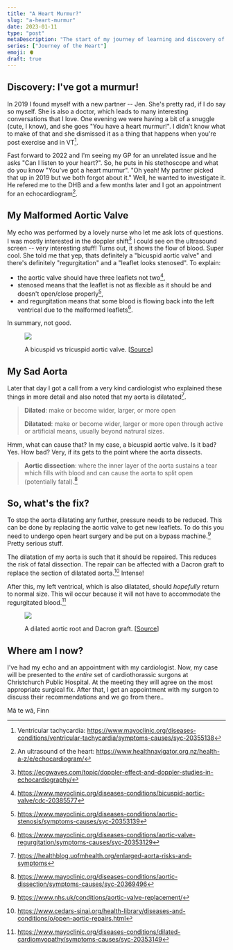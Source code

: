 ```yaml
---
title: "A Heart Murmur?"
slug: "a-heart-murmur"
date: 2023-01-11
type: "post"
metaDescription: "The start of my journey of learning and discovery of my heart."
series: ["Journey of the Heart"]
emoji: 🫀
draft: true
---
```


## Discovery: I've got a murmur!

In 2019 I found myself with a new partner -- Jen. She's pretty rad, if I do say so myself. She is also a doctor, which leads to many interesting conversations that I love. One evening we were having a bit of a snuggle (cute, I know), and she goes "You have a heart murmur!". I didn't know what to make of that and she dismissed it as a thing that happens when you're post exercise and in VT[^1].

Fast forward to 2022 and I'm seeing my GP for an unrelated issue and he asks "Can I listen to your heart?". So, he puts in his stethoscope and what do you know "You've got a heart murmur". "Oh yeah! My partner picked that up in 2019 but we both forgot about it." Well, he wanted to investigate it. He refered me to the DHB and a few months later and I got an appointment for an echocardiogram[^2].

## My Malformed Aortic Valve

My echo was performed by a lovely nurse who let me ask lots of questions. I was mostly interested in the doppler shift[^3] I could see on the ultrasound screen -- very interesting stuff! Turns out, it shows the flow of blood. Super cool. She told me that yep, thats definitely a "bicuspid aortic valve" and there's definitely "regurgitation" and a "leaflet looks stenosed". To explain:

- the aortic valve should have three leaflets not two[^4],
- stenosed means that the leaflet is not as flexible as it should be and doesn't open/close properly[^5],
- and regurgitation means that some blood is flowing back into the left ventrical due to the malformed leaflets[^6].

In summary, not good. 

<figure>
    <img src="https://www.umcvc.org/sites/default/files/styles/large/public/bicuspid-aortic-valve.jpg"/>
    <figcaption>
        <p>A bicuspid vs tricuspid aortic valve. [<a href="https://www.umcvc.org/conditions-treatments/bicuspid-aortic-valve-bav">Source</a>]</p>
    </figcaption>
</figure>

## My Sad Aorta

Later that day I got a call from a very kind cardiologist who explained these things in more detail and also noted that my aorta is dilatated[^7].

> __Dilated__: make or become wider, larger, or more open
> 
> __Dilatated__: make or become wider, larger or more open through active or artificial means, usually beyond natrural sizes.

Hmm, what can cause that? In my case, a bicuspid aortic valve. Is it bad? Yes. How bad? Very, if its gets to the point where the aorta dissects.

> __Aortic dissection__: where the inner layer of the aorta sustains a tear which fills with blood and can cause the aorta to split open (potentially fatal).[^8]

## So, what's the fix?

To stop the aorta dilatating any further, pressure needs to be reduced. This can be done by replacing the aortic valve to get new leaflets. To do this you need to undergo open heart surgery and be put on a bypass machine.[^9] Pretty serious stuff.

The dilatation of my aorta is such that it should be repaired. This reduces the risk of fatal dissection. The repair can be affected with a Dacron graft to replace the section of dilatated aorta.[^10] Intense!

After this, my left ventrical, which is also dilatated, should _hopefully_ return to normal size. This wil occur because it will not have to accommodate the regurgitated blood.[^11]

<figure>
    <img src="https://www.ahajournals.org/cms/asset/1cc6bcd4-0655-48e6-b6f6-d6fbd66a0562/18ff6.jpg"/>
    <figcaption>
        <p>A dilated aortic root and Dacron graft. [<a href="https://www.ahajournals.org/doi/10.1161/01.cir.0000154569.08857.7a">Source</a>]</p>
    </figcaption>
</figure>

## Where am I now?

I've had my echo and an appointment with my cardiologist. Now, my case will be presented to the _entire_ set of cardiothorassic surgons at Christchurch Public Hospital. At the meeting they will agree on the most appropriate surgical fix. After that, I get an appointment with my surgon to discuss their recommendations and we go from there..

Mā te wā,
Finn

[^1]: Ventricular tachycardia: https://www.mayoclinic.org/diseases-conditions/ventricular-tachycardia/symptoms-causes/syc-20355138
[^2]: An ultrasound of the heart: https://www.healthnavigator.org.nz/health-a-z/e/echocardiogram/
[^3]: https://ecgwaves.com/topic/doppler-effect-and-doppler-studies-in-echocardiography/
[^4]: https://www.mayoclinic.org/diseases-conditions/bicuspid-aortic-valve/cdc-20385577
[^5]: https://www.mayoclinic.org/diseases-conditions/aortic-stenosis/symptoms-causes/syc-20353139
[^6]: https://www.mayoclinic.org/diseases-conditions/aortic-valve-regurgitation/symptoms-causes/syc-20353129
[^7]: https://healthblog.uofmhealth.org/enlarged-aorta-risks-and-symptoms
[^8]: https://www.mayoclinic.org/diseases-conditions/aortic-dissection/symptoms-causes/syc-20369496
[^9]: https://www.nhs.uk/conditions/aortic-valve-replacement/
[^10]: https://www.cedars-sinai.org/health-library/diseases-and-conditions/o/open-aortic-repairs.html
[^11]: https://www.mayoclinic.org/diseases-conditions/dilated-cardiomyopathy/symptoms-causes/syc-20353149
